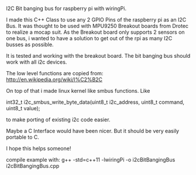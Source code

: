 I2C Bit banging bus for raspberry pi with wiringPi. 

I made this C++ Class to use any 2 GPIO Pins of the raspberry pi as an I2C Bus. It was thought to be used with MPU9250 Breakout boards from Drotec to realize a mocap suit. As the Breakout board only supports 2 sensors on one bus, i wanted to have a solution to get out of the rpi as many I2C busses as possible.

It is tested and working with the breakout board. The bit banging bus should work with all i2c devices.

The low level functions are copied from:
http://en.wikipedia.org/wiki/I%C2%B2C

On top of that i made linux kernel like smbus functions. Like

int32_t i2c_smbus_write_byte_data(uint8_t i2c_address, uint8_t command, uint8_t value);

to make porting of existing i2c code easier.

Maybe a C Interface would have been nicer. But it should be very easily portable to C.

I hope this helps someone!

compile example with:
g++ -std=c++11 -lwiringPi -o i2cBitBangingBus i2cBitBangingBus.cpp
